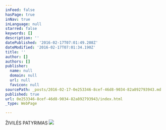 ```yaml
---
inFeed: false
hasPage: true
inNav: true
inLanguage: null
starred: false
keywords: []
description: ''
datePublished: '2016-02-17T07:01:49.208Z'
dateModified: '2016-02-17T07:01:34.190Z'
title: ''
author: []
authors: []
publisher:
  name: null
  domain: null
  url: null
  favicon: null
sourcePath: _posts/2016-02-17-0e253346-8cef-46d8-9034-82a892793943.md
published: true
url: 0e253346-8cef-46d8-9034-82a892793943/index.html
_type: WebPage

---
```

ŽIVILĖS PATYRIMAS
![](https://the-grid-user-content.s3-us-west-2.amazonaws.com/2aa78108-807a-41ea-9213-c722bd240e61.jpg)